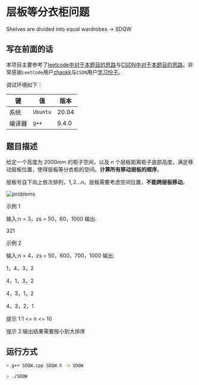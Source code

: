 # 层板等分衣柜问题

Shelves are divided into equal wardrobes -> SDQW

## 写在前面的话

本项目主要参考了[leetcode中对于本题目的思路](https://leetcode.cn/circle/discuss/J1Kq0j/)与[CSDN中对于本题目的思路](https://blog.csdn.net/weixin_46089456/article/details/126557327)。非常感谢`LeetCode`用户[zhaokk](https://leetcode.cn/u/zhaokk/)与`CSDN`用户[学习份子](https://blog.csdn.net/weixin_46089456)。

调试环境如下：

键|值|版本
-|-|-
系统|`Ubuntu`|$20.04$
编译器|`g++`|$9.4.0$

## 题目描述

给定一个高度为 $2000mm$ 的柜子空间，以及 $n$ 个层板距离柜子底部高度，满足移动层板位置，使得层板等分衣柜的空间。**计算所有移动层板的顺序**。

层板号自下向上依次排列，$1, 2{\ldots}n$。层板需要考虑空间位置，**不能跨层板移动**。

![problems](https://pic.leetcode-cn.com/1655206172-XJLRyZ-IMG_4659.PNG)

示例 1

输入:n = 3，zs = 50，60，1000 输出:

321

示例 2

输入:n = 4，zs = 50，600，700，1000 输出:

1，4，3，2

4，1，3，2

4，3，1，2

4，3，2，1

提示 1:1 <= n <= 10

提示 2:输出结果需要按小到大排序

## 运行方式

```bash
> g++ SDQW.cpp SDQW.h -o SDQW

> ./SDQW
```